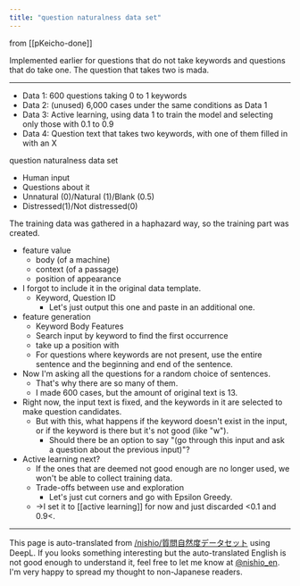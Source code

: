 ```yaml
---
title: "question naturalness data set"
---
```


from [[pKeicho-done]]

Implemented earlier for questions that do not take keywords and questions that do take one.
The question that takes two is mada.

-----
- Data 1: 600 questions taking 0 to 1 keywords
- Data 2: (unused) 6,000 cases under the same conditions as Data 1
- Data 3: Active learning, using data 1 to train the model and selecting only those with 0.1 to 0.9
- Data 4: Question text that takes two keywords, with one of them filled in with an X

question naturalness data set
- Human input
- Questions about it
- Unnatural (0)/Natural (1)/Blank (0.5)
- Distressed(1)/Not distressed(0)

The training data was gathered in a haphazard way, so the training part was created.
- feature value
    - body (of a machine)
    - context (of a passage)
    - position of appearance
- I forgot to include it in the original data template.
    - Keyword, Question ID
        - Let's just output this one and paste in an additional one.
- feature generation
    - Keyword Body Features
    - Search input by keyword to find the first occurrence
    - take up a position with
    - For questions where keywords are not present, use the entire sentence and the beginning and end of the sentence.
- Now I'm asking all the questions for a random choice of sentences.
    - That's why there are so many of them.
    - I made 600 cases, but the amount of original text is 13.
- Right now, the input text is fixed, and the keywords in it are selected to make question candidates.
    - But with this, what happens if the keyword doesn't exist in the input, or if the keyword is there but it's not good (like "w").
        - Should there be an option to say "(go through this input and ask a question about the previous input)"?
- Active learning next?
    - If the ones that are deemed not good enough are no longer used, we won't be able to collect training data.
    - Trade-offs between use and exploration
        - Let's just cut corners and go with Epsilon Greedy.
    - →I set it to [[active learning]] for now and just discarded <0.1 and 0.9<.

---
This page is auto-translated from [/nishio/質問自然度データセット](https://scrapbox.io/nishio/質問自然度データセット) using DeepL. If you looks something interesting but the auto-translated English is not good enough to understand it, feel free to let me know at [@nishio_en](https://twitter.com/nishio_en). I'm very happy to spread my thought to non-Japanese readers.